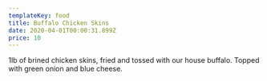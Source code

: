 ```yaml
---
templateKey: food
title: Buffalo Chicken Skins
date: 2020-04-01T00:00:31.899Z
price: 10
---
```


1lb of brined chicken skins, fried and tossed with our house buffalo. Topped with green onion and blue cheese.
